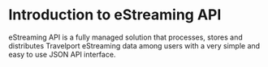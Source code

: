 # Introduction to eStreaming API

eStreaming API is a fully managed solution that processes, stores and distributes Travelport eStreaming data among users with a very simple and easy to use JSON API interface.

